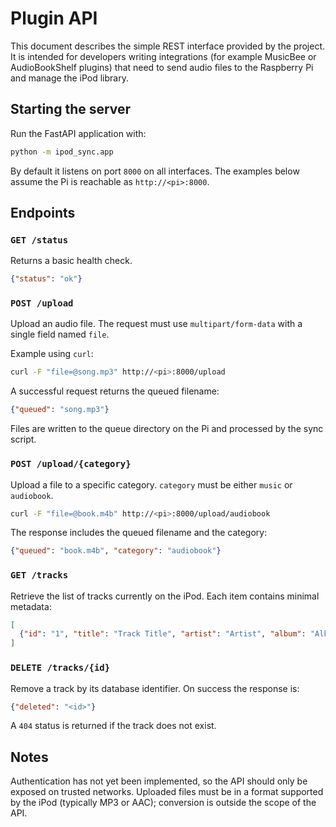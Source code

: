 # Plugin API

This document describes the simple REST interface provided by the project. It is intended for developers writing integrations (for example MusicBee or AudioBookShelf plugins) that need to send audio files to the Raspberry Pi and manage the iPod library.

## Starting the server

Run the FastAPI application with:

```bash
python -m ipod_sync.app
```

By default it listens on port `8000` on all interfaces. The examples below assume the Pi is reachable as `http://<pi>:8000`.

## Endpoints

### `GET /status`
Returns a basic health check.

```json
{"status": "ok"}
```

### `POST /upload`
Upload an audio file. The request must use `multipart/form-data` with a single field named `file`.

Example using `curl`:

```bash
curl -F "file=@song.mp3" http://<pi>:8000/upload
```

A successful request returns the queued filename:

```json
{"queued": "song.mp3"}
```

Files are written to the queue directory on the Pi and processed by the sync script.

### `POST /upload/{category}`
Upload a file to a specific category. `category` must be either `music` or `audiobook`.

```bash
curl -F "file=@book.m4b" http://<pi>:8000/upload/audiobook
```

The response includes the queued filename and the category:

```json
{"queued": "book.m4b", "category": "audiobook"}
```

### `GET /tracks`
Retrieve the list of tracks currently on the iPod. Each item contains minimal metadata:

```json
[
  {"id": "1", "title": "Track Title", "artist": "Artist", "album": "Album"}
]
```

### `DELETE /tracks/{id}`
Remove a track by its database identifier. On success the response is:

```json
{"deleted": "<id>"}
```

A `404` status is returned if the track does not exist.

## Notes

Authentication has not yet been implemented, so the API should only be exposed on trusted networks. Uploaded files must be in a format supported by the iPod (typically MP3 or AAC); conversion is outside the scope of the API.
